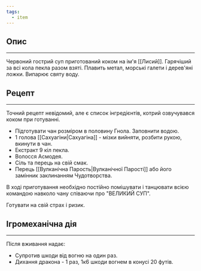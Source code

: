 ```yaml
---
tags:
  - item
---
```

## Опис
---
Червоний гострий суп приготований коком на ім'я [[Лисий]]. Гарячіший за всі кола пекла разом взяті. Плавить метал, морські галети і дерев'яні ложки. Випарює святу воду.

## Рецепт
---
Точний рецепт невідомий, але є список інгредієнтів, котрий озвучувався коком при готуванні.  
- Підготувати чан розміром в половину Гнола. Заповнити водою.  
- 1 голова [[Сахуагіни|Сахуагіна]] - мізки вийняти, розбити рукою, вкинути в чан.  
- Екстракт 9 кіл пекла.  
- Волосся Асмодея.  
- Сіль та перець на свій смак.  
- Перець [[Вулканічна Парость|Вулканічної Парості]] або його замінник заклинанням Чудотворства.  

В ході приготування необхідно постійно помішувати і танцювати всією командою навколо чану співаючи про "ВЕЛИКИЙ СУП".  

Готувати на свій страх і ризик.  

## Ігромеханічна дія
---
Після вживання надає:  

- Супротив шкоди від вогню на один раз.  
- Дихання дракона - 1 раз, 1к6 шкоди вогнем в конусі 20 футів.  